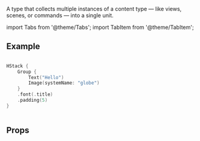 ---
---

A type that collects multiple instances of a content type — like views, scenes, or commands — into a single unit.

import Tabs from '@theme/Tabs';
import TabItem from '@theme/TabItem';

## Example

<Tabs>
<TabItem value="srn" label="swiftui-react-native">

```tsx

```

</TabItem>
<TabItem value="swiftui" label="SwiftUI">

```swift
HStack {
    Group {
        Text("Hello")
        Image(systemName: "globe")
    }
    .font(.title)
    .padding(5)
}
```

</TabItem>
<TabItem value="react-native" label="React Native">

```tsx

```

</TabItem>
</Tabs>

## Props